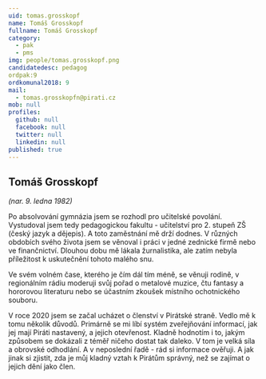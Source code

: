 ```yaml
---
uid: tomas.grosskopf
name: Tomáš Grosskopf
fullname: Tomáš Grosskopf
category:
  - pak
  - pms
img: people/tomas.grosskopf.png  
candidatedesc: pedagog
ordpak:9
ordkomunal2018: 9
mail:
  - tomas.grosskopfn@pirati.cz
mob: null
profiles:
  github: null
  facebook: null
  twitter: null
  linkedin: null
published: true
---
```

## Tomáš Grosskopf 
*(nar. 9. ledna 1982)*

Po absolvování gymnázia jsem se rozhodl pro učitelské povolání. Vystudoval jsem tedy pedagogickou fakultu - učitelství pro 2. stupeň ZŠ (český jazyk a dějepis). A toto zaměstnání mě drží dodnes. V různých obdobích svého života jsem se věnoval i práci v jedné zednické firmě nebo ve finančnictví. Dlouhou dobu mě lákala žurnalistika, ale zatím nebyla příležitost k uskutečnění tohoto malého snu.

Ve svém volném čase, kterého je čím dál tím méně, se věnuji rodině, v regionálním rádiu moderuji svůj pořad o metalové muzice, čtu fantasy a hororovou literaturu nebo se účastním zkoušek místního ochotnického souboru.

V roce 2020 jsem se začal ucházet o členství v Pirátské straně. Vedlo mě k tomu několik důvodů. Primárně se mi líbí systém zveřejňování informací, jak jej mají Piráti nastavený, a jejich otevřenost. Kladně hodnotím i to, jakým způsobem se dokázali z téměř ničeho dostat tak daleko. V tom je velká síla a obrovské odhodlání. A v neposlední řadě - rád si informace ověřuji. A jak jinak si zjistit, zda je můj kladný vztah k Pirátům správný, než se zajímat o jejich dění jako člen.

